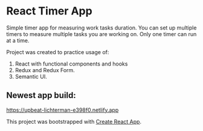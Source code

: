 # React Timer App
Simple timer app for measuring work tasks duration. 
You can set up multiple timers to measure multiple tasks you are working on. 
Only one timer can run at a time. 

Project was created to practice usage of:
1) React with functional components and hooks
2) Redux and Redux Form.
3) Semantic UI.

## Newest app build:
https://upbeat-lichterman-e398f0.netlify.app

This project was bootstrapped with [Create React App](https://github.com/facebook/create-react-app).
